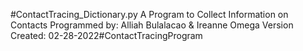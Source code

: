 #ContactTracing_Dictionary.py
A Program to Collect Information on Contacts
Programmed by: Alliah Bulalacao & Ireanne Omega
Version Created: 02-28-2022# C o n t a c t T r a c i n g P r o g r a m  
 